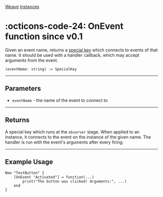 <nav class="weavedoc-api-breadcrumbs">
	<a href="../..">Weave</a>
	<a href="..">Instances</a>
</nav>

<h1 class="weavedoc-api-header" markdown>
	<span class="weavedoc-api-icon" markdown>:octicons-code-24:</span>
	<span class="weavedoc-api-name">OnEvent</span>
	<span class="weavedoc-api-pills">
		<span class="weavedoc-api-pill-type">function</span>
		<span class="weavedoc-api-pill-since">since v0.1</span>
	</span>
</h1>

Given an event name, returns a [special key](./specialkey.md) which connects to
events of that name. It should be used with a handler callback, which may accept
arguments from the event.

```luau
(eventName: string) -> SpecialKey
```

---

## Parameters

- `eventName` - the name of the event to connect to

---

## Returns

A special key which runs at the `observer` stage. When applied to an instance,
it connects to the event on the instance of the given name. The handler is run
with the event's arguments after every firing.

---

## Example Usage

```luau
New "TextButton" {
	[OnEvent "Activated"] = function(...)
		print("The button was clicked! Arguments:", ...)
	end
}
```
